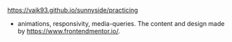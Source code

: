 https://vajk93.github.io/sunnyside/practicing 
- animations, responsivity, media-queries. The content and design made by https://www.frontendmentor.io/. 

